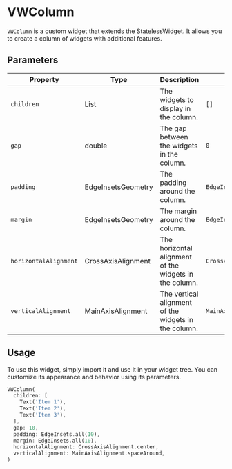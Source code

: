 # VWColumn

`VWColumn` is a custom widget that extends the StatelessWidget. It allows you to create a column of widgets with additional features.

## Parameters

| Property              | Type               | Description                                            | Default                    |
| --------------------- | ------------------ | ------------------------------------------------------ | -------------------------- |
| `children`            | List<Widget>       | The widgets to display in the column.                  | `[]`                       |
| `gap`                 | double             | The gap between the widgets in the column.             | `0`                        |
| `padding`             | EdgeInsetsGeometry | The padding around the column.                         | `EdgeInsets.all(0)`        |
| `margin`              | EdgeInsetsGeometry | The margin around the column.                          | `EdgeInsets.all(0)`        |
| `horizontalAlignment` | CrossAxisAlignment | The horizontal alignment of the widgets in the column. | `CrossAxisAlignment.start` |
| `verticalAlignment`   | MainAxisAlignment  | The vertical alignment of the widgets in the column.   | `MainAxisAlignment.start`  |

## Usage

To use this widget, simply import it and use it in your widget tree. You can customize its appearance and behavior using its parameters.

```dart
VWColumn(
  children: [
    Text('Item 1'),
    Text('Item 2'),
    Text('Item 3'),
  ],
  gap: 10,
  padding: EdgeInsets.all(10),
  margin: EdgeInsets.all(10),
  horizontalAlignment: CrossAxisAlignment.center,
  verticalAlignment: MainAxisAlignment.spaceAround,
)
